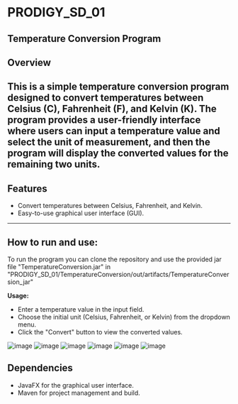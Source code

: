 # PRODIGY_SD_01
Temperature Conversion Program
---
## Overview

This is a simple temperature conversion program designed to convert temperatures between Celsius (C), Fahrenheit (F), and Kelvin (K). The program provides a user-friendly interface where users can input a temperature value and select the unit of measurement, and then the program will display the converted values for the remaining two units.
---
## Features

- Convert temperatures between Celsius, Fahrenheit, and Kelvin.
- Easy-to-use graphical user interface (GUI).
---
## How to run and use:

To run the program you can clone the repository and use the provided jar file "TemperatureConversion.jar" in "PRODIGY_SD_01/TemperatureConversion/out/artifacts/TemperatureConversion_jar"

**Usage:**
   - Enter a temperature value in the input field.
   - Choose the initial unit (Celsius, Fahrenheit, or Kelvin) from the dropdown menu.
   - Click the "Convert" button to view the converted values.
     
![image](https://github.com/mahmoudattia12/PRODIGY_SD_01/assets/96799025/9940378d-2b8c-4890-a4ff-0f2aec341edf)
![image](https://github.com/mahmoudattia12/PRODIGY_SD_01/assets/96799025/a82eabb6-6620-44fd-9bd9-92d710084db1)
![image](https://github.com/mahmoudattia12/PRODIGY_SD_01/assets/96799025/74c3acc4-45a2-4e70-9730-eb5684875dfa)
![image](https://github.com/mahmoudattia12/PRODIGY_SD_01/assets/96799025/af4dd4ba-6709-462c-9f86-cd826f859f8f)
![image](https://github.com/mahmoudattia12/PRODIGY_SD_01/assets/96799025/93cafc73-853e-41b2-abab-07633ba9fb09)
![image](https://github.com/mahmoudattia12/PRODIGY_SD_01/assets/96799025/5174b0ed-29dc-436a-9b07-7a070542c44d)

## Dependencies

- JavaFX for the graphical user interface.
- Maven for project management and build.
